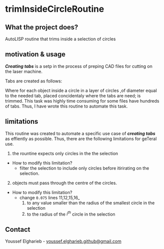 # trimInsideCircleRoutine

## What the project does?
AutoLISP routine that trims inside a selection of circles

## motivation & usage
***Creating tabs*** is a setp in the process of preping CAD files for cutting on the laser machine. 

Tabs are created as follows:

Where for each object inside a circle in a layer of circles ,of diameter equal to the needed tab, placed concidentaly where the tabs are need; is trimmed. 
This task was highly time consuming for some files have hundreds of tabs. Thus, I have wrote this routine to automate this task.



## limitations
This routine was created to automate a specific use case of ***creating tabs*** as effiently as possible. Thus, there are the following limitations for geTeral use.

1. the rountine expects only circles in the the selection
  - How to modify this limitation?
    - filter the selection to include only circles before itirirating on the selection.

2. objects must pass through the centre of the circles.
  - How to modify this limitation?
    - change `0.075` lines 11,12,15,16_
      1.  to any value smaller than the radius of the smallest circle in the selection 
      2.  to the radius of the _i<sup>th</sup>_ circle in the selection
     

## Contact
Youssef Elgharieb - youssef.elgharieb.github@gmail.com

